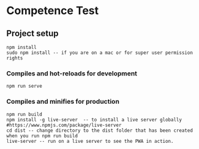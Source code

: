 # Competence Test

## Project setup
```
npm install
sudo npm install -- if you are on a mac or for super user permission rights
```

### Compiles and hot-reloads for development
```
npm run serve
```

### Compiles and minifies for production
```
npm run build
npm install -g live-server  -- to install a live server globally #https://www.npmjs.com/package/live-server
cd dist -- change directory to the dist folder that has been created when you run npm run build
live-server -- run on a live server to see the PWA in action.
 
```
